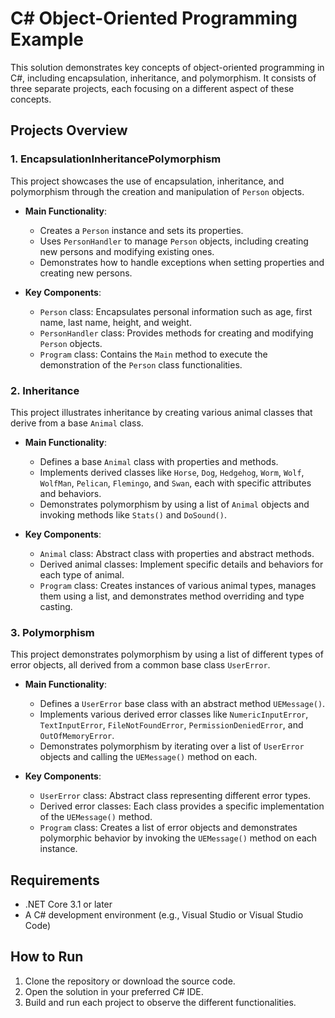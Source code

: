 # C# Object-Oriented Programming Example

This solution demonstrates key concepts of object-oriented programming in C#, including encapsulation, inheritance, and polymorphism. It consists of three separate projects, each focusing on a different aspect of these concepts.

## Projects Overview

### 1. **EncapsulationInheritancePolymorphism**

This project showcases the use of encapsulation, inheritance, and polymorphism through the creation and manipulation of `Person` objects.

- **Main Functionality**:
  - Creates a `Person` instance and sets its properties.
  - Uses `PersonHandler` to manage `Person` objects, including creating new persons and modifying existing ones.
  - Demonstrates how to handle exceptions when setting properties and creating new persons.

- **Key Components**:
  - `Person` class: Encapsulates personal information such as age, first name, last name, height, and weight.
  - `PersonHandler` class: Provides methods for creating and modifying `Person` objects.
  - `Program` class: Contains the `Main` method to execute the demonstration of the `Person` class functionalities.

### 2. **Inheritance**

This project illustrates inheritance by creating various animal classes that derive from a base `Animal` class.

- **Main Functionality**:
  - Defines a base `Animal` class with properties and methods.
  - Implements derived classes like `Horse`, `Dog`, `Hedgehog`, `Worm`, `Wolf`, `WolfMan`, `Pelican`, `Flemingo`, and `Swan`, each with specific attributes and behaviors.
  - Demonstrates polymorphism by using a list of `Animal` objects and invoking methods like `Stats()` and `DoSound()`.

- **Key Components**:
  - `Animal` class: Abstract class with properties and abstract methods.
  - Derived animal classes: Implement specific details and behaviors for each type of animal.
  - `Program` class: Creates instances of various animal types, manages them using a list, and demonstrates method overriding and type casting.

### 3. **Polymorphism**

This project demonstrates polymorphism by using a list of different types of error objects, all derived from a common base class `UserError`.

- **Main Functionality**:
  - Defines a `UserError` base class with an abstract method `UEMessage()`.
  - Implements various derived error classes like `NumericInputError`, `TextInputError`, `FileNotFoundError`, `PermissionDeniedError`, and `OutOfMemoryError`.
  - Demonstrates polymorphism by iterating over a list of `UserError` objects and calling the `UEMessage()` method on each.

- **Key Components**:
  - `UserError` class: Abstract class representing different error types.
  - Derived error classes: Each class provides a specific implementation of the `UEMessage()` method.
  - `Program` class: Creates a list of error objects and demonstrates polymorphic behavior by invoking the `UEMessage()` method on each instance.

## Requirements

- .NET Core 3.1 or later
- A C# development environment (e.g., Visual Studio or Visual Studio Code)

## How to Run

1. Clone the repository or download the source code.
2. Open the solution in your preferred C# IDE.
3. Build and run each project to observe the different functionalities.
